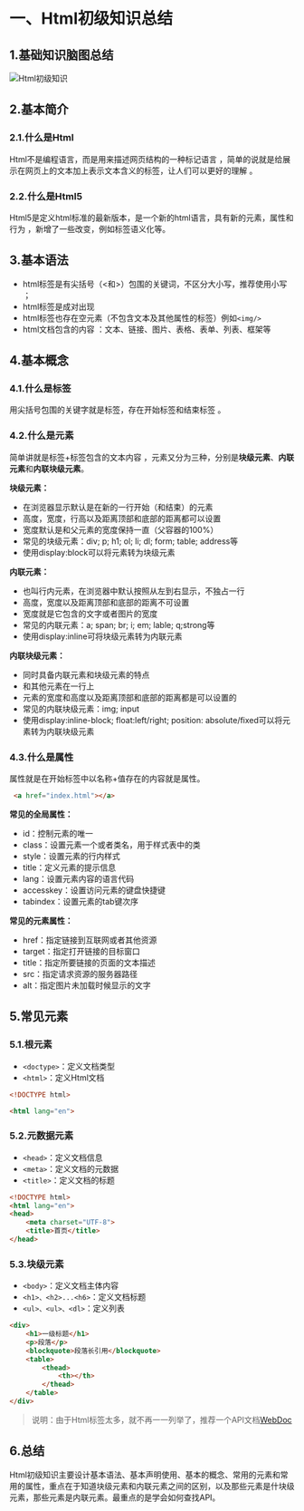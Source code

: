 # 一、Html初级知识总结

## 1.基础知识脑图总结

![Html初级知识](http://image.luokangyuan.com/2018-10-13-161954.png)

## 2.基本简介

### 2.1.什么是Html

Html不是编程语言，而是用来描述网页结构的一种标记语言 ，简单的说就是给展示在网页上的文本加上表示文本含义的标签，让人们可以更好的理解 。

### 2.2.什么是Html5

Html5是定义html标准的最新版本，是一个新的html语言，具有新的元素，属性和行为 ，新增了一些改变，例如标签语义化等。

## 3.基本语法

* html标签是有尖括号（<和>）包围的关键词，不区分大小写，推荐使用小写 ；
* html标签是成对出现 
* html标签也存在空元素（不包含文本及其他属性的标签）例如`<img/>`
* html文档包含的内容 ：文本、链接、图片、表格、表单、列表、框架等 

## 4.基本概念

### 4.1.什么是标签

用尖括号包围的关键字就是标签，存在开始标签和结束标签 。

### 4.2.什么是元素

简单讲就是标签+标签包含的文本内容 ，元素又分为三种，分别是**块级元素**、**内联元素**和**内联块级元素**。

**块级元素：**

* 在浏览器显示默认是在新的一行开始（和结束）的元素 
* 高度，宽度，行高以及距离顶部和底部的距离都可以设置 
* 宽度默认是和父元素的宽度保持一直（父容器的100%） 
* 常见的块级元素：div; p; h1; ol; li; dl; form; table; address等 
* 使用display:block可以将元素转为块级元素 

**内联元素：**

* 也叫行内元素，在浏览器中默认按照从左到右显示，不独占一行 
* 高度，宽度以及距离顶部和底部的距离不可设置 
* 宽度就是它包含的文字或者图片的宽度 
* 常见的内联元素：a; span; br; i; em; lable; q;strong等 
* 使用display:inline可将块级元素转为内联元素 

**内联块级元素：**

* 同时具备内联元素和块级元素的特点 
* 和其他元素在一行上 
* 元素的宽度和高度以及距离顶部和底部的距离都是可以设置的 
* 常见的内联块级元素：img; input 
* 使用display:inline-block; float:left/right; position: absolute/fixed可以将元素转为内联块级元素  

### 4.3.什么是属性

属性就是在开始标签中以名称+值存在的内容就是属性。

```html
 <a href="index.html"></a>
```

**常见的全局属性：**

* id：控制元素的唯一 
* class：设置元素一个或者类名，用于样式表中的类 
* style：设置元素的行内样式 
* title：定义元素的提示信息 
* lang：设置元素内容的语言代码 
* accesskey：设置访问元素的键盘快捷键 
* tabindex：设置元素的tab键次序 

**常见的元素属性：**

* href：指定链接到互联网或者其他资源 
* target：指定打开链接的目标窗口 
* title：指定所要链接的页面的文本描述 
* src：指定请求资源的服务器路径 
* alt：指定图片未加载时候显示的文字 

## 5.常见元素

### 5.1.根元素 

* `<doctype>`：定义文档类型 
* `<html>`：定义Html文档 

```html
<!DOCTYPE html>
```

```html
<html lang="en">
```

### 5.2.元数据元素 

* `<head>`：定义文档信息 
* `<meta>`：定义文档的元数据 
* `<title>`：定义文档的标题 

```html
<!DOCTYPE html>
<html lang="en">
<head>
    <meta charset="UTF-8">
    <title>首页</title>
</head>
```

### 5.3.块级元素 

* `<body>`：定义文档主体内容 
* `<h1>、<h2>...<h6>`：定义文档标题 
* `<ul>、<ul>、<dl>`：定义列表 

```html
<div>
    <h1>一级标题</h1>
    <p>段落</p>
    <blockquote>段落长引用</blockquote>
    <table>
        <thead>
            <th></th>
        </thead>
    </table>
</div>
```

> 说明：由于Html标签太多，就不再一一列举了，推荐一个API文档[WebDoc](https://developer.mozilla.org/zh-CN/)

## 6.总结

Html初级知识主要设计基本语法、基本声明使用、基本的概念、常用的元素和常用的属性，重点在于知道块级元素和内联元素之间的区别，以及那些元素是什块级元素，那些元素是内联元素。最重点的是学会如何查找API。